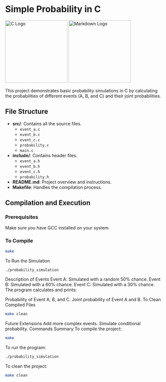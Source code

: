# Simple Probability in C

<img src="https://upload.wikimedia.org/wikipedia/commons/thumb/2/2e/C_logo.svg/1200px-C_logo.svg.png" alt="C Logo" width="200"/> <img src="https://upload.wikimedia.org/wikipedia/commons/thumb/3/3f/Markdown-mark.svg/800px-Markdown-mark.svg.png" alt="Markdown Logo" width="200"/>

This project demonstrates basic probability simulations in C by calculating the probabilities of different events (A, B, and C) and their joint probabilities.

## File Structure

- **src/**: Contains all the source files.
  - `event_a.c`
  - `event_b.c`
  - `event_c.c`
  - `probability.c`
  - `main.c`
- **include/**: Contains header files.
  - `event_a.h`
  - `event_b.h`
  - `event_c.h`
  - `probability.h`
- **README.md**: Project overview and instructions.
- **Makefile**: Handles the compilation process.

## Compilation and Execution

### Prerequisites
Make sure you have GCC installed on your system.

### To Compile
```bash
make
```
To Run the Simulation
```bash
./probability_simulation
```
Description of Events
Event A: Simulated with a random 50% chance.
Event B: Simulated with a 60% chance.
Event C: Simulated with a 30% chance.
The program calculates and prints:

Probability of Event A, B, and C.
Joint probability of Event A and B.
To Clean Compiled Files
```bash
make clean
```

Future Extensions
Add more complex events.
Simulate conditional probability.
Commands Summary
To compile the project:
```bash
make
```
To run the program:
```bash
./probability_simulation
```
To clean the project:
```bash
make clean
```

